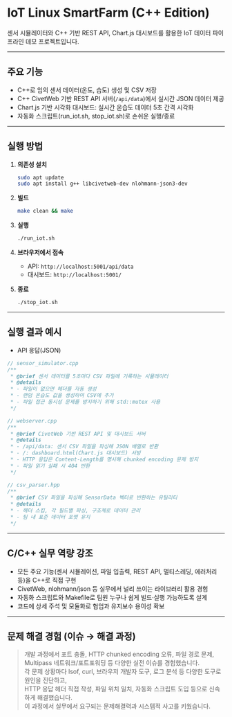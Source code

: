 # IoT Linux SmartFarm (C++ Edition)

센서 시뮬레이터와 C++ 기반 REST API, Chart.js 대시보드를 활용한 IoT 데이터 파이프라인 데모 프로젝트입니다.

---

## 주요 기능

- C++로 임의 센서 데이터(온도, 습도) 생성 및 CSV 저장
- C++ CivetWeb 기반 REST API 서버(`/api/data`)에서 실시간 JSON 데이터 제공
- Chart.js 기반 시각화 대시보드: 실시간 온습도 데이터 5초 간격 시각화
- 자동화 스크립트(run_iot.sh, stop_iot.sh)로 손쉬운 실행/종료

---

## 실행 방법

1. **의존성 설치**
   ```bash
   sudo apt update
   sudo apt install g++ libcivetweb-dev nlohmann-json3-dev
   ```

2. **빌드**
   ```bash
   make clean && make
   ```

3. **실행**
   ```bash
   ./run_iot.sh
   ```

4. **브라우저에서 접속**
   - API: `http://localhost:5001/api/data`
   - 대시보드: `http://localhost:5001/`

5. **종료**
   ```bash
   ./stop_iot.sh
   ```

---

## 실행 결과 예시

- API 응답(JSON)  

```cpp
// sensor_simulator.cpp
/**
 * @brief 센서 데이터를 5초마다 CSV 파일에 기록하는 시뮬레이터
 * @details
 * - 파일이 없으면 헤더를 자동 생성
 * - 랜덤 온습도 값을 생성하여 CSV에 추가
 * - 파일 접근 동시성 문제를 방지하기 위해 std::mutex 사용
 */
```

```cpp
// webserver.cpp
/**
 * @brief CivetWeb 기반 REST API 및 대시보드 서버
 * @details
 * - /api/data: 센서 CSV 파일을 파싱해 JSON 배열로 반환
 * - /: dashboard.html(Chart.js 대시보드) 서빙
 * - HTTP 응답은 Content-Length를 명시해 chunked encoding 문제 방지
 * - 파일 읽기 실패 시 404 반환
 */
```

```cpp
// csv_parser.hpp
/**
 * @brief CSV 파일을 파싱해 SensorData 벡터로 반환하는 유틸리티
 * @details
 * - 헤더 스킵, 각 필드별 파싱, 구조체로 데이터 관리
 * - 팀 내 표준 데이터 포맷 유지
 */
```

---

## C/C++ 실무 역량 강조

- 모든 주요 기능(센서 시뮬레이션, 파일 입출력, REST API, 멀티스레딩, 에러처리 등)을 C++로 직접 구현
- CivetWeb, nlohmann/json 등 실무에서 널리 쓰이는 라이브러리 활용 경험
- 자동화 스크립트와 Makefile로 팀원 누구나 쉽게 빌드·실행 가능하도록 설계
- 코드에 상세 주석 및 모듈화로 협업과 유지보수 용이성 확보

---

## 문제 해결 경험 (이슈 → 해결 과정)

> 개발 과정에서 포트 충돌, HTTP chunked encoding 오류, 파일 경로 문제, Multipass 네트워크/포트포워딩 등 다양한 실전 이슈를 경험했습니다.  
> 각 문제 상황마다 lsof, curl, 브라우저 개발자 도구, 로그 분석 등 다양한 도구로 원인을 진단하고,  
> HTTP 응답 헤더 직접 작성, 파일 위치 일치, 자동화 스크립트 도입 등으로 신속하게 해결했습니다.  
> 이 과정에서 실무에서 요구되는 문제해결력과 시스템적 사고를 키웠습니다.


